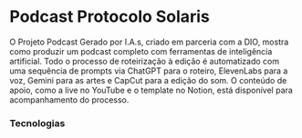 # Podcast Protocolo Solaris

O Projeto Podcast Gerado por I.A.s, criado em parceria com a DIO, mostra como produzir um podcast completo com ferramentas de inteligência artificial. Todo o processo de roteirização à edição é automatizado com uma sequência de prompts via ChatGPT para o roteiro, ElevenLabs para a voz, Gemini para as artes e CapCut para a edição do som. O conteúdo de apoio, como a live no YouTube e o template no Notion, está disponível para acompanhamento do processo.

### Tecnologias
